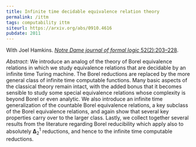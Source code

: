 ```yaml
---
title: Infinite time decidable equivalence relation theory
permalink: /ittm
tags: computability ittm
siteurl: https://arxiv.org/abs/0910.4616
pubdate: 2011
---
```


With Joel Hamkins. [*Notre Dame journal of formal logic* 52(2):203–228](https://dx.doi.org/10.1215/00294527-1306199).<!--more-->

*Abstract*: We introduce an analog of the theory of Borel equivalence relations in which we study equivalence relations that are decidable by an infinite time Turing machine. The Borel reductions are replaced by the more general class of infinite time computable functions.  Many basic aspects of the classical theory remain intact, with the added bonus that it becomes sensible to study some special equivalence relations whose complexity is beyond Borel or even analytic.  We also introduce an infinite time generalization of the countable Borel equivalence relations, a key subclass of the Borel equivalence relations, and again show that several key properties carry over to the larger class.  Lastly, we collect together several results from the literature regarding Borel reducibility which apply also to absolutely $\mathbf{\Delta}^1_2$ reductions, and hence to the infinite time computable reductions.
